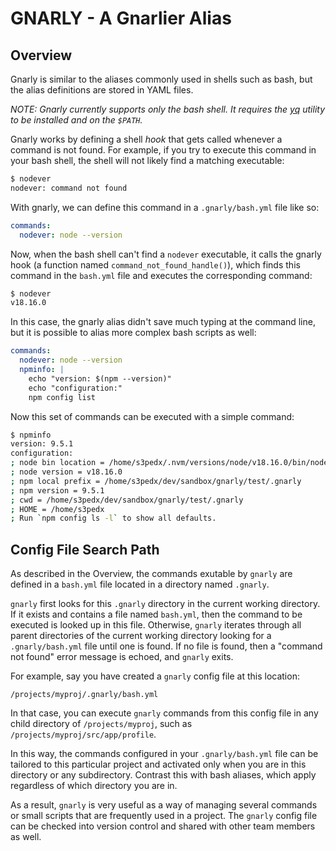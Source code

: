 # GNARLY - A Gnarlier Alias

## Overview

Gnarly is similar to the aliases commonly used in shells such as bash, but the
alias definitions are stored in YAML files.

_NOTE: Gnarly currently supports only the bash shell. It requires the
[yq](https://github.com/mikefarah/yq/#install) utility to be installed and on
the `$PATH`._

Gnarly works by defining a shell _hook_ that gets called whenever a command is
not found. For example, if you try to execute this command in your bash shell,
the shell will not likely find a matching executable:

```bash
$ nodever
nodever: command not found
```

With gnarly, we can define this command in a `.gnarly/bash.yml` file like so:

```yaml
commands:
  nodever: node --version
```

Now, when the bash shell can't find a `nodever` executable, it calls the gnarly
hook (a function named `command_not_found_handle()`), which finds this command
in the `bash.yml` file and executes the corresponding command:

```bash
$ nodever
v18.16.0
```

In this case, the gnarly alias didn't save much typing at the command line, but
it is possible to alias more complex bash scripts as well:

```yaml
commands:
  nodever: node --version
  npminfo: |
    echo "version: $(npm --version)"
    echo "configuration:"
    npm config list
```

Now this set of commands can be executed with a simple command:

```bash
$ npminfo
version: 9.5.1
configuration:
; node bin location = /home/s3pedx/.nvm/versions/node/v18.16.0/bin/node
; node version = v18.16.0
; npm local prefix = /home/s3pedx/dev/sandbox/gnarly/test/.gnarly
; npm version = 9.5.1
; cwd = /home/s3pedx/dev/sandbox/gnarly/test/.gnarly
; HOME = /home/s3pedx
; Run `npm config ls -l` to show all defaults.
```

## Config File Search Path

As described in the Overview, the commands exutable by `gnarly` are defined in
a `bash.yml` file located in a directory named `.gnarly`.

`gnarly` first looks for this `.gnarly` directory in the current working
directory. If it exists and contains a file named `bash.yml`, then the command
to be executed is looked up in this file. Otherwise, `gnarly` iterates through
all parent directories of the current working directory looking for a
`.gnarly/bash.yml` file until one is found. If no file is found, then a
"command not found" error message is echoed, and `gnarly` exits.

For example, say you have created a `gnarly` config file at this location:

`/projects/myproj/.gnarly/bash.yml`

In that case, you can execute `gnarly` commands from this config file in any
child directory of `/projects/myproj`, such as `/projects/myproj/src/app/profile`.

In this way, the commands configured in your `.gnarly/bash.yml` file can be
tailored to this particular project and activated only when you are in this
directory or any subdirectory. Contrast this with bash aliases, which apply
regardless of which directory you are in.

As a result, `gnarly` is very useful as a way of managing several commands or
small scripts that are frequently used in a project. The `gnarly` config file
can be checked into version control and shared with other team members as well.
